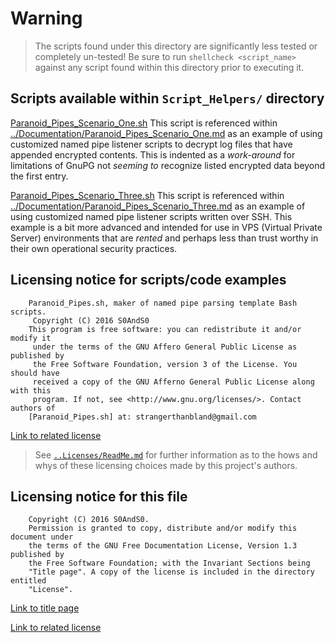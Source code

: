# Warning

> The scripts found under this directory are significantly less tested or
> completely un-tested! Be sure to run `shellcheck <script_name>` against any
> script found within this directory prior to executing it.

## Scripts available within `Script_Helpers/` directory

[Paranoid_Pipes_Scenario_One.sh](Paranoid_Pipes_Scenario_One.sh)
 This script is referenced within [../Documentation/Paranoid_Pipes_Scenario_One.md](../Documentation/Paranoid_Pipes_Scenario_One.md)
 as an example of using customized named pipe listener scripts to decrypt log
 files that have appended encrypted contents. This is indented as a *work-around*
 for limitations of GnuPG not *seeming to* recognize listed encrypted data beyond
 the first entry.

[Paranoid_Pipes_Scenario_Three.sh](Paranoid_Pipes_Scenario_Three.sh)
 This script is referenced within [../Documentation/Paranoid_Pipes_Scenario_Three.md](../Documentation/Paranoid_Pipes_Scenario_Three.md)
 as an example of using customized named pipe listener scripts written over SSH.
 This example is a bit more advanced and intended for use in VPS (Virtual Private
 Server) environments that are *rented* and perhaps less than trust worthy in their
 own operational security practices.

## Licensing notice for scripts/code examples

```
    Paranoid_Pipes.sh, maker of named pipe parsing template Bash scripts.
     Copyright (C) 2016 S0AndS0
    This program is free software: you can redistribute it and/or modify it
     under the terms of the GNU Affero General Public License as published by
     the Free Software Foundation, version 3 of the License. You should have
     received a copy of the GNU Afferno General Public License along with this
     program. If not, see <http://www.gnu.org/licenses/>. Contact authors of
    [Paranoid_Pipes.sh] at: strangerthanbland@gmail.com
```

[Link to related license](GNU_AGPLv3_Code.md)

> See [`..Licenses/ReadMe.md`](..Licenses/ReadMe.md) for further information as
> to the hows and whys of these licensing choices made by this project's authors.

## Licensing notice for this file

```
    Copyright (C) 2016 S0AndS0.
    Permission is granted to copy, distribute and/or modify this document under
    the terms of the GNU Free Documentation License, Version 1.3 published by
    the Free Software Foundation; with the Invariant Sections being
    "Title page". A copy of the license is included in the directory entitled
    "License".
```

[Link to title page](Contributing_Financially.md)

[Link to related license](../Licenses/GNU_FDLv1.3_Documentation.md)
